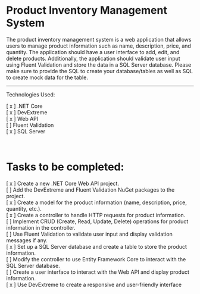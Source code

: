 ﻿# Product Inventory Management System 

The product inventory management system is a web application that allows users to manage product information such as name, description, price, and quantity. The application should have a user interface to add, edit, and delete products. Additionally, the application should validate user input using Fluent Validation and store the data in a SQL Server database. Please make sure to provide the SQL to create your database/tables as well as SQL to create mock data for the table. 

---
Technologies Used:

[ x ] .NET Core  
[ x ] DevExtreme  
[ x ] Web API  
[ ] Fluent Validation  
[ x ] SQL Server  

 

# Tasks to be completed:

[ x ] Create a new .NET Core Web API project.   
[ ] Add the DevExtreme and Fluent Validation NuGet packages to the project.   
[ x ] Create a model for the product information (name, description, price, quantity, etc.).   
[ x ] Create a controller to handle HTTP requests for product information.  
[ ] Implement CRUD (Create, Read, Update, Delete) operations for product information in the controller.   
[ ] Use Fluent Validation to validate user input and display validation messages if any.   
[ x ] Set up a SQL Server database and create a table to store the product information.   
[ ] Modify the controller to use Entity Framework Core to interact with the SQL Server database.   
[ ] Create a user interface to interact with the Web API and display product information.   
[ x ] Use DevExtreme to create a responsive and user-friendly interface   




